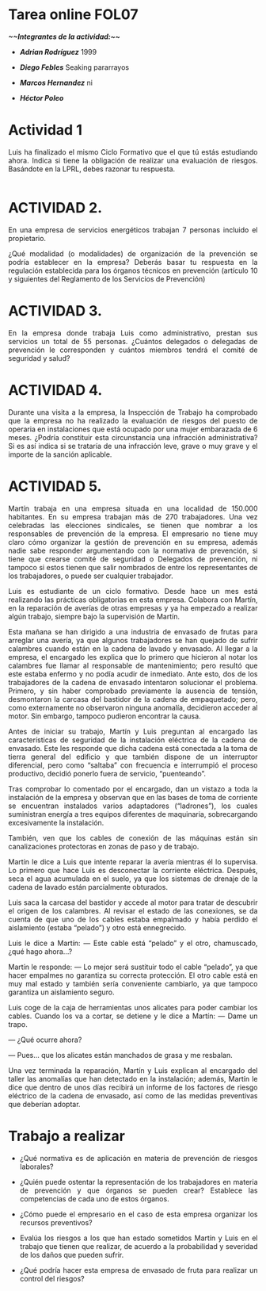 <div align="justify">


# Tarea online FOL07
***\~\~Integrantes de la actividad:\~\~***

- ___Adrian Rodríguez___ 1999

- ___Diego Febles___ Seaking pararrayos

- ___Marcos Hernandez___ ni

- ___Héctor Poleo___

# Actividad 1

Luis ha finalizado el mismo Ciclo Formativo que el que tú estás estudiando ahora. Indica si tiene la obligación de realizar una evaluación de riesgos. Basándote en la LPRL, debes razonar tu respuesta.
```html

```
# ACTIVIDAD 2.

En una empresa de servicios energéticos trabajan 7 personas incluido el propietario.

¿Qué modalidad (o modalidades) de organización de la prevención se podría establecer en la empresa? Deberás basar tu respuesta en la regulación establecida para los órganos técnicos en prevención (artículo 10 y siguientes del Reglamento de los Servicios de Prevención)

# ACTIVIDAD 3.

En la empresa donde trabaja Luis como administrativo, prestan sus servicios un total de 55 personas. ¿Cuántos delegados o delegadas de prevención le corresponden y cuántos miembros tendrá el comité de seguridad y salud?

# ACTIVIDAD 4.

Durante una visita a la empresa, la Inspección de Trabajo ha comprobado que la empresa no ha realizado la evaluación de riesgos del puesto de operaria en instalaciones que está ocupado por una mujer embarazada de 6 meses. ¿Podría constituir esta circunstancia una infracción administrativa? Si es así indica si se trataría de una infracción leve, grave o muy grave y el importe de la sanción aplicable.

# ACTIVIDAD 5.

Martín trabaja en una empresa situada en una localidad de 150.000 habitantes. En su empresa trabajan más de 270 trabajadores. Una vez celebradas las elecciones sindicales, se tienen que nombrar a los responsables de prevención de la empresa. El empresario no tiene muy claro cómo organizar la gestión de prevención en su empresa, además nadie sabe responder argumentando con la normativa de prevención, si tiene que crearse comité de seguridad o Delegados de prevención, ni tampoco si estos tienen que salir nombrados de entre los representantes de los trabajadores, o puede ser cualquier trabajador.

Luis es estudiante de un ciclo formativo. Desde hace un mes está realizando las prácticas obligatorias en esta empresa. Colabora con Martín, en la reparación de averías de otras empresas y ya ha empezado a realizar algún trabajo, siempre bajo la supervisión de Martín.

Esta mañana se han dirigido a una industria de envasado de frutas para arreglar una avería, ya que algunos trabajadores se han quejado de sufrir calambres cuando están en la cadena de lavado y envasado. Al llegar a la empresa, el encargado les explica que lo primero que hicieron al notar los calambres fue llamar al responsable de mantenimiento; pero resultó que este estaba enfermo y no podía acudir de inmediato. Ante esto, dos de los trabajadores de la cadena de envasado intentaron solucionar el problema. Primero, y sin haber comprobado previamente la ausencia de tensión, desmontaron la carcasa del bastidor de la cadena de empaquetado; pero, como externamente no observaron ninguna anomalía, decidieron acceder al motor. Sin embargo, tampoco pudieron encontrar la causa.

Antes de iniciar su trabajo, Martín y Luis preguntan al encargado las características de seguridad de la instalación eléctrica de la cadena de envasado. Este les responde que dicha cadena está conectada a la toma de tierra general del edificio y que también dispone de un interruptor diferencial, pero como “saltaba” con frecuencia e interrumpió el proceso productivo, decidió ponerlo fuera de servicio, “puenteando”.

Tras comprobar lo comentado por el encargado, dan un vistazo a toda la instalación de la empresa y observan que en las bases de toma de corriente se encuentran instalados varios adaptadores (“ladrones”), los cuales suministran energía a tres equipos diferentes de maquinaria, sobrecargando excesivamente la instalación.

También, ven que los cables de conexión de las máquinas están sin canalizaciones protectoras en zonas de paso y de trabajo.

Martín le dice a Luis que intente reparar la avería mientras él lo supervisa. Lo primero que hace Luis es desconectar la corriente eléctrica. Después, seca el agua acumulada en el suelo, ya que los sistemas de drenaje de la cadena de lavado están parcialmente obturados.

Luis saca la carcasa del bastidor y accede al motor para tratar de descubrir el origen de los calambres. Al revisar el estado de las conexiones, se da cuenta de que uno de los cables estaba empalmado y había perdido el aislamiento (estaba “pelado”) y otro está ennegrecido.

Luis le dice a Martín:
— Este cable está “pelado” y el otro, chamuscado, ¿qué hago ahora...?

Martín le responde:
— Lo mejor será sustituir todo el cable “pelado”, ya que hacer empalmes no garantiza su correcta protección. El otro cable está en muy mal estado y también sería conveniente cambiarlo, ya que tampoco garantiza un aislamiento seguro.

Luis coge de la caja de herramientas unos alicates para poder cambiar los cables. Cuando los va a cortar, se detiene y le dice a Martín:
— Dame un trapo.

— ¿Qué ocurre ahora?

— Pues... que los alicates están manchados de grasa y me resbalan.

Una vez terminada la reparación, Martín y Luis explican al encargado del taller las anomalías que han detectado en la instalación; además, Martín le dice que dentro de unos días recibirá un informe de los factores de riesgo eléctrico de la cadena de envasado, así como de las medidas preventivas que deberían adoptar.

# Trabajo a realizar
- ¿Qué normativa es de aplicación en materia de prevención de riesgos laborales?

- ¿Quién puede ostentar la representación de los trabajadores en materia de prevención y que órganos se pueden crear? Establece las competencias de cada uno de estos órganos.

- ¿Cómo puede el empresario en el caso de esta empresa organizar los recursos preventivos?

- Evalúa los riesgos a los que han estado sometidos Martín y Luis en el trabajo que tienen que realizar, de acuerdo a la probabilidad y severidad de los daños que pueden sufrir.

- ¿Qué podría hacer esta empresa de envasado de fruta para realizar un control del riesgos?

</div>
